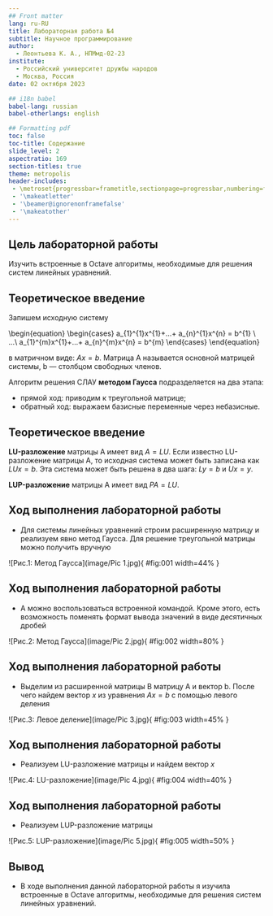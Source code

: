 ```yaml
---
## Front matter
lang: ru-RU
title: Лабораторная работа №4
subtitle: Научное программирование
author:
  - Леонтьева К. А., НПМмд-02-23
institute:
  - Российский университет дружбы народов
  - Москва, Россия
date: 02 октября 2023

## i18n babel
babel-lang: russian
babel-otherlangs: english

## Formatting pdf
toc: false
toc-title: Содержание
slide_level: 2
aspectratio: 169
section-titles: true
theme: metropolis
header-includes:
 - \metroset{progressbar=frametitle,sectionpage=progressbar,numbering=fraction}
 - '\makeatletter'
 - '\beamer@ignorenonframefalse'
 - '\makeatother'
---
```


## Цель лабораторной работы

Изучить встроенные в Octave алгоритмы, необходимые для решения систем линейных уравнений.

## Теоретическое введение

Запишем исходную систему

\begin{equation}
 \begin{cases}
   a_{1}^{1}x^{1}+...+ a_{n}^{1}x^{n} = b^{1} \\
   ...\\
   a_{1}^{m}x^{1}+...+ a_{n}^{m}x^{n} = b^{m}
 \end{cases}
\end{equation}

в матричном виде: $Ax=b$. Матрица A называется основной матрицей системы, b — столбцом свободных членов.

Алгоритм решения СЛАУ __методом Гаусса__ подразделяется на два этапа: 

* прямой ход: приводим к треугольной матрице;
* обратный ход: выражаем базисные переменные через небазисные.

## Теоретическое введение

__LU-разложение__ матрицы A имеет вид $A = LU$. Если известно LU-разложение матрицы A, то исходная система может быть записана как $LUx=b$. Эта система может быть решена в два шага: $Ly=b$ и $Ux=y$.

__LUP-разложение__ матрицы A имеет вид $PA=LU$.


## Ход выполнения лабораторной работы
- Для системы линейных уравнений строим расширенную матрицу и реализуем явно метод Гаусса. Для решение треугольной матрицы можно получить вручную

![Рис.1: Метод Гаусса](image/Pic 1.jpg){ #fig:001 width=44% }

## Ход выполнения лабораторной работы
- А можно воспользоваться встроенной командой. Кроме этого, есть возможность поменять формат вывода значений в виде десятичных дробей

![Рис.2: Метод Гаусса](image/Pic 2.jpg){ #fig:002 width=80% }

## Ход выполнения лабораторной работы
- Выделим из расширенной матрицы B матрицу A и вектор b. После чего найдем вектор $x$ из уравнения $Ax=b$ с помощью левого деления

![Рис.3: Левое деление](image/Pic 3.jpg){ #fig:003 width=45% }

## Ход выполнения лабораторной работы
- Реализуем LU-разложение матрицы и найдем вектор $x$

![Рис.4: LU-разложение](image/Pic 4.jpg){ #fig:004 width=40% }

## Ход выполнения лабораторной работы
- Реализуем LUP-разложение матрицы

![Рис.5: LUP-разложение](image/Pic 5.jpg){ #fig:005 width=50% }


## Вывод
- В ходе выполнения данной лабораторной работы я изучила встроенные в Octave алгоритмы, необходимые для решения систем линейных уравнений.



